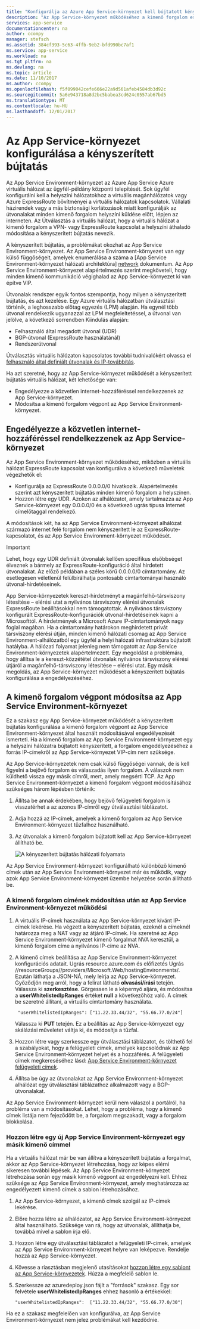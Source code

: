 ```yaml
---
title: "Konfigurálja az Azure App Service-környezet kell bújtatott kényszerítése"
description: "Az App Service-környezet működéséhez a kimenő forgalom esetén kényszerített bújtatott engedélyezése"
services: app-service
documentationcenter: na
author: ccompy
manager: stefsch
ms.assetid: 384cf393-5c63-4ffb-9eb2-bfd990bc7af1
ms.service: app-service
ms.workload: na
ms.tgt_pltfrm: na
ms.devlang: na
ms.topic: article
ms.date: 11/10/2017
ms.author: ccompy
ms.openlocfilehash: f5f099042cefe666e22a9d561afeb4584db3d92c
ms.sourcegitcommit: 5a6e943718a8d2bc5babea3cd624c0557ab67bd5
ms.translationtype: MT
ms.contentlocale: hu-HU
ms.lasthandoff: 12/01/2017
---
```

# <a name="configure-your-app-service-environment-with-forced-tunneling"></a>Az App Service-környezet konfigurálása a kényszerített bújtatás

Az App Service Environment-környezet az Azure App Service Azure virtuális hálózat az ügyfél-példány központi telepítését. Sok ügyfél konfigurálni kell a helyszíni hálózatokhoz a virtuális magánhálózatok vagy Azure ExpressRoute bővítményei a virtuális hálózatok kapcsolatok. Vállalati házirendek vagy a más biztonsági korlátozások miatt konfigurálják az útvonalakat minden kimenő forgalom helyszíni küldése előtt, lépjen az interneten. Az Útválasztás a virtuális hálózat, hogy a virtuális hálózat a kimenő forgalom a VPN- vagy ExpressRoute kapcsolat a helyszíni áthaladó módosítása a kényszerített bújtatás nevezik. 

A kényszerített bújtatás, a problémákat okozhat az App Service Environment-környezet. Az App Service Environment-környezet van egy külső függőségeit, amelyek enumerálása a száma a [App Service Environment-környezet hálózati architektúra] [ network] dokumentum. Az App Service Environment-környezet alapértelmezés szerint megköveteli, hogy minden kimenő kommunikáció végighalad az App Service-környezet ki van építve VIP.

Útvonalak rendszer egyik fontos szempontja, hogy milyen a kényszerített bújtatás, és azt kezelése. Egy Azure virtuális hálózatban útválasztási történik, a leghosszabb előtag egyezés (LPM) alapján. Ha egynél több útvonal rendelkezik ugyanazzal az LPM megfeleltetéssel, a útvonal van jelölve, a következő sorrendben Kiindulás alapján:

* Felhasználó által megadott útvonal (UDR)
* BGP-útvonal (ExpressRoute használatánál)
* Rendszerútvonal

Útválasztás virtuális hálózaton kapcsolatos további tudnivalókért olvassa el [felhasználó által definiált útvonalak és IP-továbbítás][routes]. 

Ha azt szeretné, hogy az App Service-környezet működését a kényszerített bújtatás virtuális hálózat, két lehetősége van:

* Engedélyezze a közvetlen internet-hozzáféréssel rendelkezzenek az App Service-környezet.
* Módosítsa a kimenő forgalom végpont az App Service Environment-környezet.

## <a name="enable-your-app-service-environment-to-have-direct-internet-access"></a>Engedélyezze a közvetlen internet-hozzáféréssel rendelkezzenek az App Service-környezet

Az App Service Environment-környezet működéséhez, miközben a virtuális hálózat ExpressRoute kapcsolat van konfigurálva a következő műveletek végezhetők el:

* Konfigurálja az ExpressRoute 0.0.0.0/0 hivatkozik. Alapértelmezés szerint azt kényszerített bújtatás minden kimenő forgalom a helyszínen.
* Hozzon létre egy UDR. Azokon az alhálózatot, amely tartalmazza az App Service-környezet egy 0.0.0.0/0 és a következő ugrás típusa Internet címelőtaggal rendelkező.

A módosítások két, ha az App Service Environment-környezet alhálózat származó internet felé forgalom nem kényszerített le az ExpressRoute-kapcsolatot, és az App Service Environment-környezet működését.

> [!IMPORTANT]
> Lehet, hogy egy UDR definiált útvonalak kellően specifikus elsőbbséget élveznek a bármely az ExpressRoute-konfiguráció által hirdetett útvonalakat. Az előző példában a széles körű 0.0.0.0/0 címtartomány. Az esetlegesen véletlenül felülbírálhatja pontosabb címtartományai használó útvonal-hirdetéseinek.
>
> App Service-környezetek kereszt-hirdetményt a magánfelhő-társviszony létesítése – elérési utat a nyilvános társviszony elérési útvonalak ExpressRoute beállításokkal nem támogatottak. A nyilvános társviszony konfigurált ExpressRoute-konfigurációk útvonal-hirdetéseinek kapni a Microsofttól. A hirdetmények a Microsoft Azure IP-címtartományok nagy foglal magában. Ha a címtartomány határokon meghirdetett privát társviszony elérési útján, minden kimenő hálózati csomag az App Service Environment-alhálózatból egy ügyfél a helyi hálózati infrastruktúra bújtatott hatályba. A hálózati folyamat jelenleg nem támogatott az App Service Environment-környezetek alapértelmezett. Egy megoldást a problémára, hogy állítsa le a kereszt-közzététel útvonalak nyilvános társviszony elérési útjáról a magánfelhő-társviszony létesítése – elérési utat. Egy másik megoldás, az App Service-környezet működését a kényszerített bújtatás konfigurálása a engedélyezéséhez.

## <a name="change-the-egress-endpoint-for-your-app-service-environment"></a>A kimenő forgalom végpont módosítsa az App Service Environment-környezet ##

Ez a szakasz egy App Service-környezet működését a kényszerített bújtatás konfigurálása a kimenő forgalom végpont az App Service Environment-környezet által használt módosításával engedélyezését ismerteti. Ha a kimenő forgalom az App Service Environment-környezet egy a helyszíni hálózatra bújtatott kényszerített, a forgalom engedélyezéséhez a forrás IP-címekről az App Service-környezet VIP-cím nem szüksége.

Az App Service-környezetek nem csak külső függőségei vannak, de is kell figyelni a bejövő forgalom és válaszadás ilyen forgalom. A válaszok nem küldhető vissza egy másik címről, mert, amely megsérti TCP. Az App Service Environment-környezet a kimenő forgalom végpont módosításához szükséges három lépésben történik:

1. Állítsa be annak érdekében, hogy bejövő felügyeleti forgalom is visszatérhet a az azonos IP-címről egy útválasztási táblázatot.

2. Adja hozzá az IP-címek, amelyek a kimenő forgalom az App Service Environment-környezet tűzfalhoz használható.

3. Az útvonalak a kimenő forgalom bújtatott kell az App Service-környezet állítható be.

   ![A kényszerített bújtatás hálózati folyamata][1]

Az App Service Environment-környezet konfigurálható különböző kimenő címek után az App Service Environment-környezet már és működik, vagy azok App Service Environment-környezet üzembe helyezése során állítható be.

### <a name="change-the-egress-address-after-the-app-service-environment-is-operational"></a>A kimenő forgalom címének módosítása után az App Service Environment-környezet működési ###
1. A virtuális IP-címek használata az App Service-környezet kívánt IP-címek lekérése. Ha végzett a kényszerített bújtatás, ezeknél a címeknél határozza meg a NAT vagy az átjáró IP-címek. Ha szeretné az App Service Environment-környezet kimenő forgalmat NVA keresztül, a kimenő forgalom címe a nyilvános IP-címe az NVA.

2. A kimenő címek beállítása az App Service Environment-környezet konfigurációs adatait. Ugrás resource.azure.com és előfizetés Ugrás /<subscription id>/resourceGroups/<ase resource group>/providers/Microsoft.Web/hostingEnvironments/<ase name>. Ezután láthatja a JSON-NÁ, mely leírja az App Service-környezet. Győződjön meg arról, hogy a felirat látható **olvasási/írási** tetején. Válassza ki **szerkesztése**. Görgessen le a képernyő aljára, és módosítsa a **userWhitelistedIpRanges** értéket **null** a következőhöz való. A címek be szeretné állítani, a virtuális címtartomány használata. 

        "userWhitelistedIpRanges": ["11.22.33.44/32", "55.66.77.0/24"] 

   Válassza ki **PUT** tetején. Ez a beállítás az App Service-környezet egy skálázási műveletet váltja ki, és módosítja a tűzfal.
 
3. Hozzon létre vagy szerkessze egy útválasztási táblázatot, és tölthető fel a szabályokat, hogy a felügyeleti címek, amelyek kapcsolódnak az App Service Environment-környezet helyet és a hozzáférés. A felügyeleti címek megkereséséhez lásd: [App Service Environment-környezet felügyeleti címek][management].

4. Állítsa be úgy az útvonalakat az App Service Environment-környezet alhálózat egy útválasztási táblázathoz alkalmazott vagy a BGP-útvonalakat. 

Az App Service Environment-környezet kerül nem válaszol a portálról, ha probléma van a módosításokat. Lehet, hogy a probléma, hogy a kimenő címek listája nem fejeződött be, a forgalom megszakadt, vagy a forgalom blokkolása. 

### <a name="create-a-new-app-service-environment-with-a-different-egress-address"></a>Hozzon létre egy új App Service Environment-környezet egy másik kimenő címmel ###

Ha a virtuális hálózat már be van állítva a kényszerített bújtatás a forgalmat, akkor az App Service-környezet létrehozása, hogy az képes elérni sikeresen további lépések. Az App Service Environment-környezet létrehozása során egy másik kimenő végpont az engedélyezni kell. Ehhez szüksége az App Service Environment-környezet, amely meghatározza az engedélyezett kimenő címek a sablon létrehozásához.

1. Az App Service-környezet, a kimenő címek szolgál az IP-címek lekérése.

2. Előre hozza létre az alhálózatot, az App Service Environment-környezet által használható. Szüksége van rá, hogy az útvonalak, állíthatja be, továbbá mivel a sablon írja elő.

3. Hozzon létre egy útválasztási táblázatot a felügyeleti IP-címek, amelyek az App Service Environment-környezet helyre van leképezve. Rendelje hozzá az App Service-környezet.

4. Kövesse a riasztásban megjelenő utasításokat [hozzon létre egy sablont az App Service-környezetek][template]. Húzza a megfelelő sablon le.

5. Szerkessze az azuredeploy.json fájlt a "források" szakasz. Egy sor felvétele **userWhitelistedIpRanges** ehhez hasonló a értékekkel:

       "userWhitelistedIpRanges":  ["11.22.33.44/32", "55.66.77.0/30"]

Ha ez a szakasz megfelelően van konfigurálva, az App Service Environment-környezet nem jelez problémákat kell kezdődnie. 


<!--IMAGES-->
[1]: ./media/forced-tunnel-support/forced-tunnel-flow.png

<!--Links-->
[management]: ./management-addresses.md
[network]: ./network-info.md
[routes]: ../../virtual-network/virtual-networks-udr-overview.md
[template]: ./create-from-template.md
